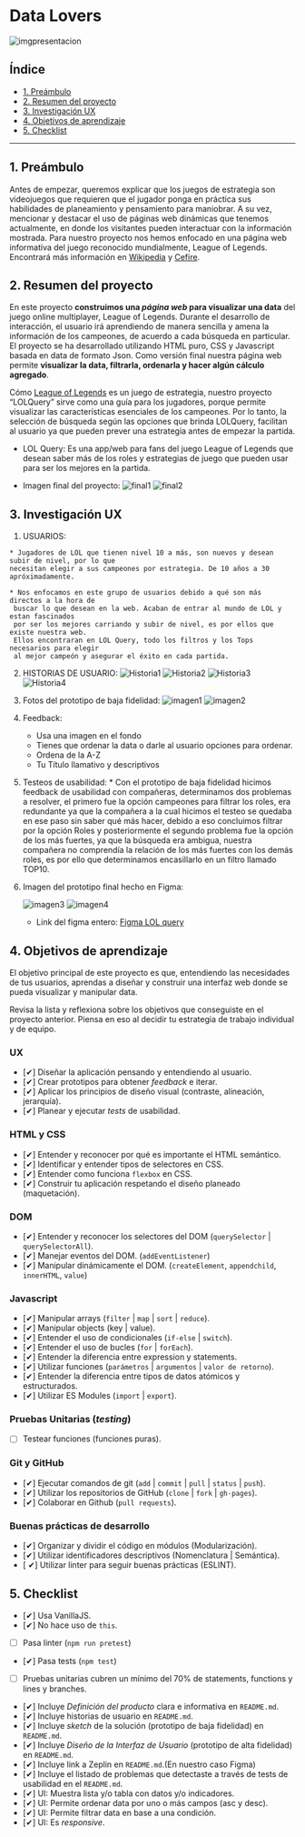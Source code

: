 # Data Lovers
![imgpresentacion](imgRM/caratula.png)

## Índice

* [1. Preámbulo](#1-preámbulo)
* [2. Resumen del proyecto](#2-resumen-del-proyecto)
* [3. Investigación UX](#3-investigación-ux)
* [4. Objetivos de aprendizaje](#4-objetivos-de-aprendizaje)
* [5. Checklist](#5-checklist)

***

## 1. Preámbulo

Antes de empezar, queremos explicar que los juegos de estrategia son videojuegos que requieren que el jugador ponga en práctica sus habilidades de planeamiento y pensamiento para maniobrar. A su vez, mencionar y destacar el uso de páginas web dinámicas que tenemos actualmente, en donde los visitantes pueden interactuar con la información mostrada. Para nuestro proyecto nos hemos enfocado en una página web informativa del juego reconocido mundialmente, League of Legends. Encontrará más información en [Wikipedia](https://es.wikipedia.org/wiki/Videojuego_de_estrategia) y [Cefire](http://cefire.edu.gva.es/file.php/1/Comunicacion_y_apertura/B3_PaginaWeb/pgina_web_esttica_vs_dinmica.html).

## 2. Resumen del proyecto
En este proyecto **construimos una _página web_ para visualizar una
data** del juego online multiplayer, League of Legends. Durante el desarrollo de interacción, el usuario irá aprendiendo de manera sencilla y amena la información de los campeones, de acuerdo a cada búsqueda en particular. El proyecto se ha desarrollado utilizando HTML puro, CSS y Javascript basada en data de formato Json. Como versión final nuestra página web permite **visualizar la data,
filtrarla, ordenarla y hacer algún cálculo agregado**.

Cómo [League of Legends](https://euw.leagueoflegends.com/es-es/) es un juego de estrategia, nuestro proyecto “LOLQuery” sirve como una guía para los jugadores, porque permite visualizar las características esenciales de los campeones. Por lo tanto, la selección de búsqueda según las opciones que brinda LOLQuery, facilitan al usuario ya que pueden prever una estrategia antes de empezar la partida.

* LOL Query:
  Es una app/web para fans del juego League of Legends que desean saber más de los roles
  y estrategias de juego que pueden usar para ser los mejores en la partida.

* Imagen final del proyecto:
![final1](imgRM/vfinal1.png)
![final2](imgRM/vfinal2.png)


## 3. Investigación UX

  1. USUARIOS:

    * Jugadores de LOL que tienen nivel 10 a más, son nuevos y desean subir de nivel, por lo que
    necesitan elegir a sus campeones por estrategia. De 10 años a 30 apróximadamente.

    * Nos enfocamos en este grupo de usuarios debido a qué son más directos a la hora de
     buscar lo que desean en la web. Acaban de entrar al mundo de LOL y estan fascinados
     por ser los mejores carriando y subir de nivel, es por ellos que existe nuestra web.
     Ellos encontraran en LOL Query, todo los filtros y los Tops necesarios para elegir
     al mejor campeón y asegurar el éxito en cada partida.

  2. HISTORIAS DE USUARIO:
    ![Historia1](imgRM/HU01.jpg)
    ![Historia2](imgRM/HU02.jpg)
    ![Historia3](imgRM/HU03.jpg)
    ![Historia4](imgRM/HU04.jpg)

  3. Fotos del prototipo de baja fidelidad:
    ![imagen1](imgRM/imagen1.jpg)
    ![imagen2](imgRM/imagen2.jpg)

  4. Feedback:
     * Usa una imagen en el fondo
     * Tienes que ordenar la data o darle al usuario opciones para ordenar.
     * Ordena de la A-Z
     * Tu Título llamativo y descriptivos

  5. Testeos de usabilidad:
    * Con el prototipo de baja fidelidad hicimos feedback de usabilidad con compañeras, determinamos dos problemas a resolver, el primero fue la opción campeones para filtrar los roles, era redundante ya que la compañera a la cual hicimos el testeo se quedaba en ese paso sin saber qué más hacer, debido a eso concluimos filtrar por la opción Roles y posteriormente el segundo problema fue la opción de los más fuertes, ya que la búsqueda era ambigua, nuestra compañera no comprendía la relación de los más fuertes con los demás roles, es por ello que determinamos encasillarlo en un filtro llamado TOP10.

  6. Imagen del prototipo final hecho en Figma:

     ![imagen3](imgRM/figma1.png)
     ![imagen4](imgRM/figma2.png)
     * Link del figma entero: [Figma LOL query](https://www.figma.com/file/u9RLvGmtt4u1hnD2z0rpgM/LOLquery-Alta-Fidelidad?node-id=0%3A1)

## 4. Objetivos de aprendizaje

El objetivo principal de este proyecto es que, entendiendo las necesidades de
tus usuarios, aprendas a diseñar y construir una interfaz web donde se pueda
visualizar y manipular data.

Revisa la lista y reflexiona sobre los objetivos que conseguiste en el
proyecto anterior. Piensa en eso al decidir tu estrategia de trabajo individual
y de equipo.

### UX

- [✔] Diseñar la aplicación pensando y entendiendo al usuario.
- [✔] Crear prototipos para obtener _feedback_ e iterar.
- [✔] Aplicar los principios de diseño visual (contraste, alineación, jerarquía).
- [✔] Planear y ejecutar _tests_ de usabilidad.

### HTML y CSS

- [✔] Entender y reconocer por qué es importante el HTML semántico.
- [✔] Identificar y entender tipos de selectores en CSS.
- [✔] Entender como funciona `flexbox` en CSS.
- [✔] Construir tu aplicación respetando el diseño planeado (maquetación).

### DOM

- [✔] Entender y reconocer los selectores del DOM (`querySelector` | `querySelectorAll`).
- [✔] Manejar eventos del DOM. (`addEventListener`)
- [✔] Manipular dinámicamente el DOM. (`createElement`, `appendchild`, `innerHTML`, `value`)

### Javascript

- [✔] Manipular arrays (`filter` | `map` | `sort` | `reduce`).
- [✔] Manipular objects (key | value).
- [✔] Entender el uso de condicionales (`if-else` | `switch`).
- [✔] Entender el uso de bucles (`for` | `forEach`).
- [✔] Entender la diferencia entre expression y statements.
- [✔] Utilizar funciones (`parámetros` | `argumentos` | `valor de retorno`).
- [✔] Entender la diferencia entre tipos de datos atómicos y estructurados.
- [✔] Utilizar ES Modules (`import` | `export`).

### Pruebas Unitarias (_testing_)
- [ ] Testear funciones (funciones puras).

### Git y GitHub
- [✔] Ejecutar comandos de git (`add` | `commit` | `pull` | `status` | `push`).
- [✔] Utilizar los repositorios de GitHub (`clone` | `fork` | `gh-pages`).
- [✔] Colaborar en Github (`pull requests`).

### Buenas prácticas de desarrollo
- [✔] Organizar y dividir el código en módulos (Modularización).
- [✔] Utilizar identificadores descriptivos (Nomenclatura | Semántica).
- [ ✔] Utilizar linter para seguir buenas prácticas (ESLINT).

## 5. Checklist

* [✔] Usa VanillaJS.
* [✔] No hace uso de `this`.
* [ ] Pasa linter (`npm run pretest`)
* [✔] Pasa tests (`npm test`)
* [ ] Pruebas unitarias cubren un mínimo del 70% de statements, functions y
  lines y branches.
* [✔] Incluye _Definición del producto_ clara e informativa en `README.md`.
* [✔] Incluye historias de usuario en `README.md`.
* [✔] Incluye _sketch_ de la solución (prototipo de baja fidelidad) en
  `README.md`.
* [✔] Incluye _Diseño de la Interfaz de Usuario_ (prototipo de alta fidelidad)
  en `README.md`.
* [✔] Incluye link a Zeplin en `README.md`.(En nuestro caso Figma)
* [✔] Incluye el listado de problemas que detectaste a través de tests de
  usabilidad en el `README.md`.
* [✔] UI: Muestra lista y/o tabla con datos y/o indicadores.
* [✔] UI: Permite ordenar data por uno o más campos (asc y desc).
* [✔] UI: Permite filtrar data en base a una condición.
* [✔] UI: Es _responsive_.
